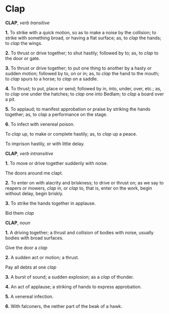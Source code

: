# Clap

**CLAP**, _verb transitive_

**1.** To strike with a quick motion, so as to make a noise by the collision; to strike with something broad, or having a flat surface; as, to _clap_ the hands; to _clap_ the wings.

**2.** To thrust or drive together; to shut hastily; followed by to; as, to _clap_ to the door or gate.

**3.** To thrust or drive together; to put one thing to another by a hasty or sudden motion; followed by to, on or in; as, to _clap_ the hand to the mouth; to _clap_ spurs to a horse; to _clap_ on a saddle.

**4.** To thrust; to put, place or send; followed by in, into, under, over, etc.; as, to _clap_ one under the hatches; to _clap_ one into Bedlam; to _clap_ a board over a pit.

**5.** To applaud; to manifest approbation or praise by striking the hands together; as, to _clap_ a performance on the stage.

**6.** To infect with venereal poison.

To _clap_ up, to make or complete hastily; as, to _clap_ up a peace.

To imprison hastily, or with little delay.

**CLAP**, _verb intransitive_

**1.** To move or drive together suddenly with noise.

The doors around me clapt.

**2.** To enter on with alacrity and briskness; to drive or thrust on; as we say to reapers or mowers, _clap_ in, or _clap_ to, that is, enter on the work, begin without delay, begin briskly.

**3.** To strike the hands together in applause.

Bid them _clap_

**CLAP**, _noun_

**1.** A driving together; a thrust and collision of bodies with noise, usually bodies with broad surfaces.

Give the door a _clap_

**2.** A sudden act or motion; a thrust.

Pay all debts at one _clap_

**3.** A burst of sound; a sudden explosion; as a _clap_ of thunder.

**4.** An act of applause; a striking of hands to express approbation.

**5.** A venereal infection.

**6.** With falconers, the nether part of the beak of a hawk.